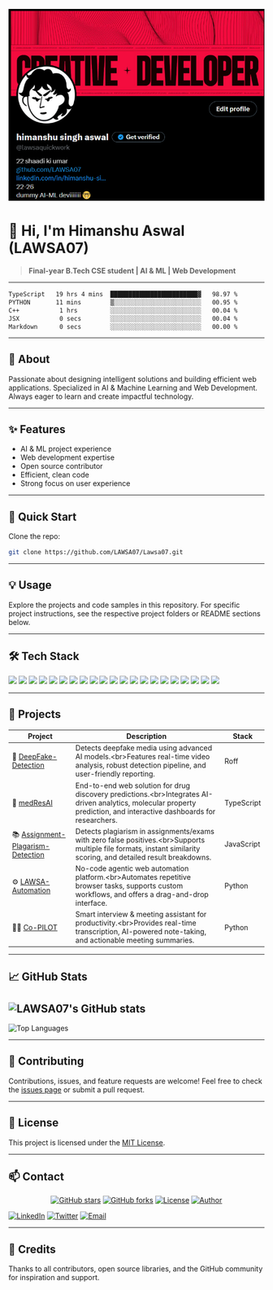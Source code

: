 ![lawsa banner](public/lawsa.png)


# 👋 Hi, I'm Himanshu Aswal (LAWSA07)

> **Final-year B.Tech CSE student | AI & ML | Web Development**

---

```
TypeScript   19 hrs 4 mins  ████████████████████████▓   98.97 %
PYTHON       11 mins        ▒░░░░░░░░░░░░░░░░░░░░░░░░   00.95 %
C++           1 hrs         ░░░░░░░░░░░░░░░░░░░░░░░░░   00.04 %
JSX           0 secs        ░░░░░░░░░░░░░░░░░░░░░░░░░   00.04 %
Markdown      0 secs        ░░░░░░░░░░░░░░░░░░░░░░░░░   00.00 %
```

---

## 📝 About

Passionate about designing intelligent solutions and building efficient web applications. Specialized in AI & Machine Learning and Web Development. Always eager to learn and create impactful technology.

---

## ✨ Features
- AI & ML project experience
- Web development expertise
- Open source contributor
- Efficient, clean code
- Strong focus on user experience

---

## 🚀 Quick Start

Clone the repo:
```bash
git clone https://github.com/LAWSA07/Lawsa07.git
```

---

## 💡 Usage

Explore the projects and code samples in this repository. For specific project instructions, see the respective project folders or README sections below.

---

## 🛠️ Tech Stack

<p>
  <img src="https://img.shields.io/badge/Python-3776AB?logo=python&logoColor=white" height="40">
  <img src="https://img.shields.io/badge/TensorFlow-FF6F00?logo=tensorflow&logoColor=white" height="40">
  <img src="https://img.shields.io/badge/Keras-D00000?logo=keras&logoColor=white" height="40">
  <img src="https://img.shields.io/badge/PyTorch-EE4C2C?logo=pytorch&logoColor=white" height="40">
  <img src="https://img.shields.io/badge/Scikit--learn-F7931E?logo=scikit-learn&logoColor=white" height="40">
  <img src="https://img.shields.io/badge/LangChain-000000?logo=data:image/svg+xml;base64,PHN2ZyBmaWxsPSIjZmZmIiB2aWV3Qm94PSIwIDAgMzAgMzAiIHdpZHRoPSIxNCIgaGVpZ2h0PSIxNCI+PHJlY3Qgd2lkdGg9IjMwIiBoZWlnaHQ9IjMwIiByeD0iNSIgZmlsbD0iIzAwMCIvPjx0ZXh0IHg9IjE1IiB5PSIyMCIgZm9udC1zaXplPSIxMCIgdGV4dC1hbmNob3I9Im1pZGRsZSIgZmlsbD0iI2ZmZiI+TC1DPC90ZXh0Pjwvc3ZnPg==" height="40">
  <img src="https://img.shields.io/badge/LangGraph-000000?logo=data:image/svg+xml;base64,PHN2ZyBmaWxsPSIjZmZmIiB2aWV3Qm94PSIwIDAgMzAgMzAiIHdpZHRoPSIxNCIgaGVpZ2h0PSIxNCI+PHJlY3Qgd2lkdGg9IjMwIiBoZWlnaHQ9IjMwIiByeD0iNSIgZmlsbD0iIzAwMCIvPjx0ZXh0IHg9IjE1IiB5PSIyMCIgZm9udC1zaXplPSIxMCIgdGV4dC1hbmNob3I9Im1pZGRsZSIgZmlsbD0iI2ZmZiI+TC1HPjwvdGV4dD48L3N2Zz4=" height="40">
  <img src="https://img.shields.io/badge/OpenAI-412991?logo=openai&logoColor=white" height="40">
  <img src="https://img.shields.io/badge/Hugging%20Face-FFD21F?logo=huggingface&logoColor=black" height="40">
  <img src="https://img.shields.io/badge/React-61DAFB?logo=react&logoColor=black" height="40">
  <img src="https://img.shields.io/badge/Next.js-000000?logo=nextdotjs&logoColor=white" height="40">
  <img src="https://img.shields.io/badge/Node.js-339933?logo=nodedotjs&logoColor=white" height="40">
  <img src="https://img.shields.io/badge/Express-000000?logo=express&logoColor=white" height="40">
  <img src="https://img.shields.io/badge/JavaScript-F7DF1E?logo=javascript&logoColor=black" height="40">
  <img src="https://img.shields.io/badge/TypeScript-3178C6?logo=typescript&logoColor=white" height="40">
  <img src="https://img.shields.io/badge/HTML5-E34F26?logo=html5&logoColor=white" height="40">
  <img src="https://img.shields.io/badge/CSS3-1572B6?logo=css3&logoColor=white" height="40">
  <img src="https://img.shields.io/badge/MongoDB-47A248?logo=mongodb&logoColor=white" height="40">
  <img src="https://img.shields.io/badge/PostgreSQL-4169E1?logo=postgresql&logoColor=white" height="40">
  <img src="https://img.shields.io/badge/Docker-2496ED?logo=docker&logoColor=white" height="40">
  <img src="https://img.shields.io/badge/Flask-000000?logo=flask&logoColor=white" height="40">
</p>

<!-- Note: For truly animated/movable icons, you would need to use GIFs or SVGs with animation, but GitHub markdown only supports static badge images. For more interactivity, consider linking to a portfolio or using a custom web page. -->

---

## 📂 Projects

| Project | Description | Stack |
|--------|-------------|-------|
| 🤖 [DeepFake-Detection](https://github.com/LAWSA07/DeepFake-Detection) | Detects deepfake media using advanced AI models.\<br>Features real-time video analysis, robust detection pipeline, and user-friendly reporting. | Roff |
| 💊 [medResAI](https://github.com/LAWSA07/medResAI) | End-to-end web solution for drug discovery predictions.\<br>Integrates AI-driven analytics, molecular property prediction, and interactive dashboards for researchers. | TypeScript |
| 📚 [Assignment-Plagarism-Detection](https://github.com/LAWSA07/Assignment-Plagarism-Detection) | Detects plagiarism in assignments/exams with zero false positives.\<br>Supports multiple file formats, instant similarity scoring, and detailed result breakdowns. | JavaScript |
| ⚙️ [LAWSA-Automation](https://github.com/LAWSA07/LAWSA-Automation) | No-code agentic web automation platform.\<br>Automates repetitive browser tasks, supports custom workflows, and offers a drag-and-drop interface. | Python |
| 🧑‍💼 [Co-PILOT](https://github.com/LAWSA07/Co-PILOT) | Smart interview & meeting assistant for productivity.\<br>Provides real-time transcription, AI-powered note-taking, and actionable meeting summaries. | Python |

---

## 📈 GitHub Stats

![LAWSA07's GitHub stats](https://github-readme-stats.vercel.app/api?username=LAWSA07&show_icons=true&theme=algolia&bg_color=000000&text_color=00FF00&title_color=00FF00)
---
![Top Languages](https://github-readme-stats.vercel.app/api/top-langs/?username=LAWSA07&layout=compact&theme=algolia&bg_color=000000&text_color=00FF00&title_color=00FF00)

---

## 🤝 Contributing

Contributions, issues, and feature requests are welcome! Feel free to check the [issues page](https://github.com/LAWSA07/Lawsa07/issues) or submit a pull request.

---

## 📜 License

This project is licensed under the [MIT License](LICENSE).

---

## 📫 Contact

<p align="center">
  <a href="https://github.com/LAWSA07/Lawsa07"><img src="https://img.shields.io/github/stars/LAWSA07/Lawsa07?style=social" alt="GitHub stars"></a>
  <a href="https://github.com/LAWSA07/Lawsa07"><img src="https://img.shields.io/github/forks/LAWSA07/Lawsa07?style=social" alt="GitHub forks"></a>
  <a href="https://github.com/LAWSA07/Lawsa07/blob/main/LICENSE"><img src="https://img.shields.io/github/license/LAWSA07/Lawsa07?color=lime" alt="License"></a>
  <a href="https://github.com/LAWSA07"><img src="https://img.shields.io/badge/Author-LAWSA07-lime" alt="Author"></a>
</p>

[![LinkedIn](https://img.shields.io/badge/LinkedIn-0077B5?logo=linkedin&logoColor=white)](https://www.linkedin.com/in/himanshu-singh-aswal-093186271/)
[![Twitter](https://img.shields.io/badge/Twitter-1DA1F2?logo=twitter&logoColor=white)](https://twitter.com/himanshuaswal)
[![Email](https://img.shields.io/badge/Email-D14836?logo=gmail&logoColor=white)](mailto:aswalh0707@gmail.com)

---

## 🙏 Credits

Thanks to all contributors, open source libraries, and the GitHub community for inspiration and support.
